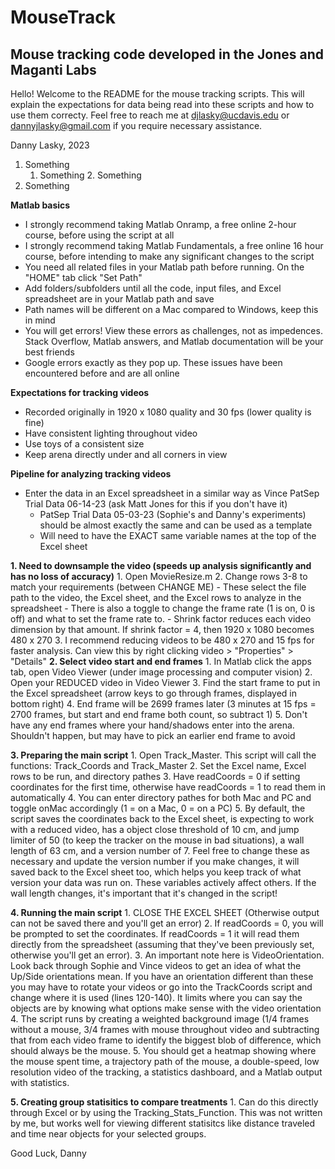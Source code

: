 # MouseTrack
## Mouse tracking code developed in the Jones and Maganti Labs

Hello! Welcome to the README for the mouse tracking scripts. This will explain the expectations for data being read into these scripts
and how to use them correcty. Feel free to reach me at djlasky@ucdavis.edu or dannyjlasky@gmail.com if you require necessary assistance.

Danny Lasky, 2023

1. Something
	1. Something
    	2. Something
2. Something




**Matlab basics**
- I strongly recommend taking Matlab Onramp, a free online 2-hour course, before using the script at all
- I strongly recommend taking Matlab Fundamentals, a free online 16 hour course, before intending to make any significant changes to the script
- You need all related files in your Matlab path before running. On the "HOME" tab click "Set Path"
- Add folders/subfolders until all the code, input files, and Excel spreadsheet are in your Matlab path and save
- Path names will be different on a Mac compared to Windows, keep this in mind
- You will get errors! View these errors as challenges, not as impedences. Stack Overflow, Matlab answers, and Matlab documentation will be your best friends
- Google errors exactly as they pop up. These issues have been encountered before and are all online


**Expectations for tracking videos**
- Recorded originally in 1920 x 1080 quality and 30 fps (lower quality is fine)
- Have consistent lighting throughout video
- Use toys of a consistent size
- Keep arena directly under and all corners in view

**Pipeline for analyzing tracking videos**
- Enter the data in an Excel spreadsheet in a similar way as Vince PatSep Trial Data 06-14-23 (ask Matt Jones for this if you don't have it)
	- PatSep Trial Data 05-03-23 (Sophie's and Danny's experiments) should be almost exactly the same and can be used as a template
	- Will need to have the EXACT same variable names at the top of the Excel sheet

**1. Need to downsample the video (speeds up analysis significantly and has no loss of accuracy)**
	1. Open MovieResize.m
	2. Change rows 3-8 to match your requirements (between CHANGE ME)
		- These select the file path to the video, the Excel sheet, and the Excel rows to analyze in the spreadsheet
		- There is also a toggle to change the frame rate (1 is on, 0 is off) and what to set the frame rate to.
		- Shrink factor reduces each video dimension by that amount. If shrink factor = 4, then 1920 x 1080 becomes 480 x 270
	3. I recommend reducing videos to be 480 x 270 and 15 fps for faster analysis. Can view this by right clicking video > "Properties" > "Details"
**2. Select video start and end frames**
	1. In Matlab click the apps tab, open Video Viewer (under image processing and computer vision)
	2. Open your REDUCED video in Video Viewer
	3. Find the start frame to put in the Excel spreadsheet (arrow keys to go through frames, displayed in bottom right)
	4. End frame will be 2699 frames later (3 minutes at 15 fps = 2700 frames, but start and end frame both count, so subtract 1)
	5. Don't have any end frames where your hand/shadows enter into the arena. Shouldn't happen, but may have to pick an earlier end frame to avoid

**3. Preparing the main script**
	1. Open Track_Master. This script will call the functions: Track_Coords and Track_Master
	2. Set the Excel name, Excel rows to be run, and directory pathes
	3. Have readCoords = 0 if setting coordinates for the first time, otherwise have readCoords = 1 to read them in automatically
	4. You can enter directory pathes for both Mac and PC and toggle onMac accordingly (1 = on a Mac, 0 = on a PC)
	5. By default, the script saves the coordinates back to the Excel sheet, is expecting to work with a reduced video, has a object close
		threshold of 10 cm, and jump limiter of 50 (to keep the tracker on the mouse in bad situations), a wall length of 63 cm, and a
		version number of 7. Feel free to change these as necessary and update the version number if you make changes, it will saved back
		to the Excel sheet too, which helps you keep track of what version your data was run on. These variables actively affect others.
		If the wall length changes, it's important that it's changed in the script!

**4. Running the main script**
	1. CLOSE THE EXCEL SHEET (Otherwise output can not be saved there and you'll get an error)
	2. If readCoords = 0, you will be prompted to set the coordinates. If readCoords = 1 it will read them directly from the spreadsheet (assuming
		that they've been previously set, otherwise you'll get an error).
	3. An important note here is VideoOrientation. Look back through Sophie and Vince videos to get an idea of what the Up/Side orientations mean. If
		you have an orientation different than these you may have to rotate your videos or go into the TrackCoords script and change where it is
		used (lines 120-140). It limits where you can say the objects are by knowing what options make sense with the video orientation
	4. The script runs by creating a weighted background image (1/4 frames without a mouse, 3/4 frames with mouse throughout video and subtracting 
		that from each video frame to identify the biggest blob of difference, which should always be the mouse.
	5. You should get a heatmap showing where the mouse spent time, a trajectory path of the mouse, a double-speed, low resolution video of the tracking,
		a statistics dashboard, and a Matlab output with statistics.

**5. Creating group statisitics to compare treatments**
	1. Can do this directly through Excel or by using the Tracking_Stats_Function. This was not written by me, but works well for viewing different
		statisitcs like distance traveled and time near objects for your selected groups.

Good Luck,
Danny
